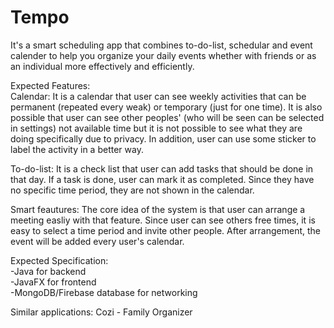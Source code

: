 # Tempo
It's a smart scheduling app that combines to-do-list, schedular and event calender to help you organize your daily events whether with friends or as an individual more effectively and efficiently.

Expected Features:                                                                                                                         
   Calendar: It is a calendar that user can see weekly activities that can be permanent (repeated every weak) or temporary (just for one time). It is also possible that user can see other peoples' (who will be seen can be selected in settings) not available time but it is not possible to see what they are doing specifically due to privacy. In addition, user can use some sticker to label the activity in a better way.
   
   To-do-list: It is a check list that user can add tasks that should be done in that day. If a task is done, user can mark it as completed. Since they have no specific time period, they are not shown in the calendar.
  
  Smart feautures: The core idea of the system is that user can arrange a meeting easliy with that feature. Since user can see others free times, it is easy to select a time period and invite other people. After arrangement, the event will be added every user's calendar.

Expected Specification:                                                                                                                   
-Java for backend                                                                                                                         
-JavaFX for frontend                                                                                                                       
-MongoDB/Firebase database for networking       

Similar applications:
Cozi - Family Organizer



